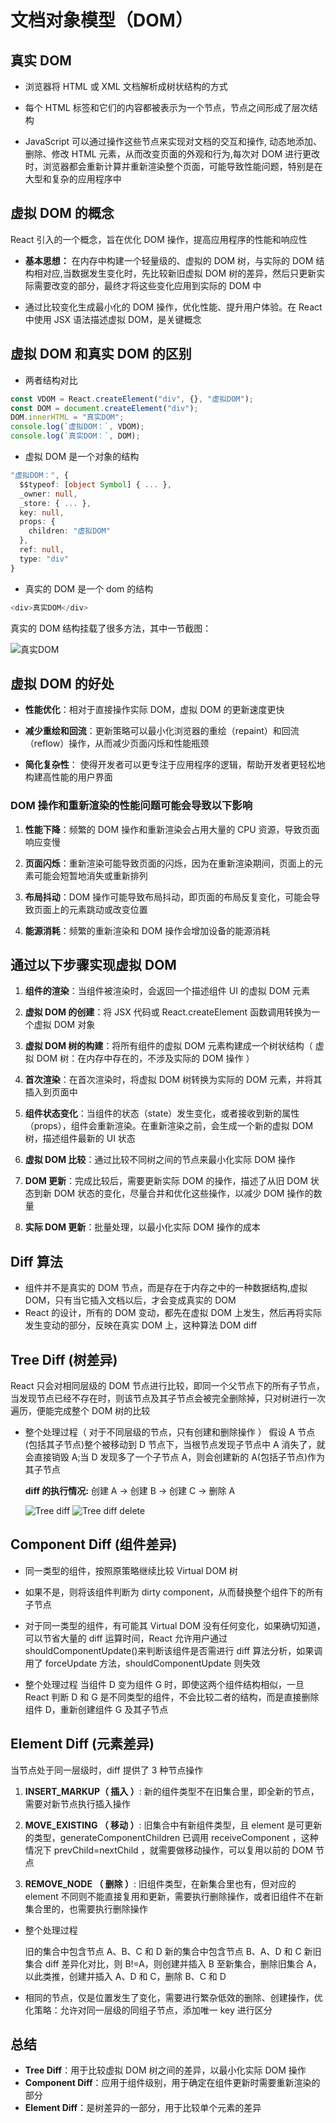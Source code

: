 # 文档对象模型（DOM）

## 真实 DOM

- 浏览器将 HTML 或 XML 文档解析成树状结构的方式

- 每个 HTML 标签和它们的内容都被表示为一个节点，节点之间形成了层次结构

- JavaScript 可以通过操作这些节点来实现对文档的交互和操作, 动态地添加、删除、修改 HTML 元素，从而改变页面的外观和行为,每次对 DOM 进行更改时，浏览器都会重新计算并重新渲染整个页面，可能导致性能问题，特别是在大型和复杂的应用程序中

## 虚拟 DOM 的概念

React 引入的一个概念，旨在优化 DOM 操作，提高应用程序的性能和响应性

- **基本思想：** 在内存中构建一个轻量级的、虚拟的 DOM 树，与实际的 DOM 结构相对应,当数据发生变化时，先比较新旧虚拟 DOM 树的差异，然后只更新实际需要改变的部分，最终才将这些变化应用到实际的 DOM 中

- 通过比较变化生成最小化的 DOM 操作，优化性能、提升用户体验。在 React 中使用 JSX 语法描述虚拟 DOM，是关键概念

## 虚拟 DOM 和真实 DOM 的区别

- 两者结构对比

```ts
const VDOM = React.createElement("div", {}, "虚拟DOM");
const DOM = document.createElement("div");
DOM.innerHTML = "真实DOM";
console.log(`虚拟DOM：`, VDOM);
console.log(`真实DOM：`, DOM);
```

- 虚拟 DOM 是一个对象的结构

```ts
"虚拟DOM：", {
  $$typeof: [object Symbol] { ... },
  _owner: null,
  _store: { ... },
  key: null,
  props: {
    children: "虚拟DOM"
  },
  ref: null,
  type: "div"
}
```

- 真实的 DOM 是一个 dom 的结构

```ts
<div>真实DOM</div>
```

真实的 DOM 结构挂载了很多方法，其中一节截图：

![真实DOM](image-2.png)

## 虚拟 DOM 的好处

- **性能优化**：相对于直接操作实际 DOM，虚拟 DOM 的更新速度更快

- **减少重绘和回流**：更新策略可以最小化浏览器的重绘（repaint）和回流（reflow）操作，从而减少页面闪烁和性能瓶颈

- **简化复杂性**： 使得开发者可以更专注于应用程序的逻辑，帮助开发者更轻松地构建高性能的用户界面

### DOM 操作和重新渲染的性能问题可能会导致以下影响

1. **性能下降**：频繁的 DOM 操作和重新渲染会占用大量的 CPU 资源，导致页面响应变慢

2. **页面闪烁**：重新渲染可能导致页面的闪烁，因为在重新渲染期间，页面上的元素可能会短暂地消失或重新排列

3. **布局抖动**：DOM 操作可能导致布局抖动，即页面的布局反复变化，可能会导致页面上的元素跳动或改变位置

4. **能源消耗**：频繁的重新渲染和 DOM 操作会增加设备的能源消耗

## 通过以下步骤实现虚拟 DOM

1. **组件的渲染**：当组件被渲染时，会返回一个描述组件 UI 的虚拟 DOM 元素

2. **虚拟 DOM 的创建**：将 JSX 代码或 React.createElement 函数调用转换为一个虚拟 DOM 对象

3. **虚拟 DOM 树的构建**：将所有组件的虚拟 DOM 元素构建成一个树状结构（ 虚拟 DOM 树：在内存中存在的，不涉及实际的 DOM 操作 ）

4. **首次渲染**：在首次渲染时，将虚拟 DOM 树转换为实际的 DOM 元素，并将其插入到页面中

5. **组件状态变化**：当组件的状态（state）发生变化，或者接收到新的属性（props），组件会重新渲染。在重新渲染之前，会生成一个新的虚拟 DOM 树，描述组件最新的 UI 状态

6. **虚拟 DOM 比较**：通过比较不同树之间的节点来最小化实际 DOM 操作

7. **DOM 更新**：完成比较后，需要更新实际 DOM 的操作，描述了从旧 DOM 状态到新 DOM 状态的变化，尽量合并和优化这些操作，以减少 DOM 操作的数量

8. **实际 DOM 更新**：批量处理，以最小化实际 DOM 操作的成本

## Diff 算法

- 组件并不是真实的 DOM 节点，而是存在于内存之中的一种数据结构,虚拟 DOM，只有当它插入文档以后，才会变成真实的 DOM
- React 的设计，所有的 DOM 变动，都先在虚拟 DOM 上发生，然后再将实际发生变动的部分，反映在真实 DOM 上，这种算法 DOM diff

## **Tree Diff (树差异)**

React 只会对相同层级的 DOM 节点进行比较，即同一个父节点下的所有子节点，当发现节点已经不存在时，则该节点及其子节点会被完全删除掉，只对树进行一次遍历，便能完成整个 DOM 树的比较

- 整个处理过程（ 对于不同层级的节点，只有创建和删除操作 ）
  假设 A 节点(包括其子节点)整个被移动到 D 节点下，当根节点发现子节点中 A 消失了，就会直接销毁 A;当 D 发现多了一个子节点 A，则会创建新的 A(包括子节点)作为其子节点

  **diff 的执行情况:** 创建 A → 创建 B → 创建 C → 删除 A

  ![Tree diff](image.png) ![Tree diff delete](image-1.png)

## **Component Diff (组件差异)**

- 同一类型的组件，按照原策略继续比较 Virtual DOM 树

- 如果不是，则将该组件判断为 dirty component，从而替换整个组件下的所有子节点

- 对于同一类型的组件，有可能其 Virtual DOM 没有任何变化，如果确切知道，可以节省大量的 diff 运算时间，React 允许用户通过 shouldComponentUpdate()来判断该组件是否需进行 diff 算法分析，如果调用了 forceUpdate 方法，shouldComponentUpdate 则失效

- 整个处理过程
  当组件 D 变为组件 G 时，即使这两个组件结构相似，一旦 React 判断 D 和 G 是不同类型的组件，不会比较二者的结构，而是直接删除组件 D，重新创建组件 G 及其子节点

## **Element Diff (元素差异)**

当节点处于同一层级时，diff 提供了 3 种节点操作

1. **INSERT_MARKUP（ 插入 ）**: 新的组件类型不在旧集合里，即全新的节点，需要对新节点执行插入操作

2. **MOVE_EXISTING （ 移动 ）**: 旧集合中有新组件类型，且 element 是可更新的类型，generateComponentChildren 已调用 receiveComponent ，这种情况下 prevChild=nextChild ，就需要做移动操作，可以复用以前的 DOM 节点

3. **REMOVE_NODE （ 删除 ）**: 旧组件类型，在新集合里也有，但对应的 element 不同则不能直接复用和更新，需要执行删除操作，或者旧组件不在新集合里的，也需要执行删除操作

- 整个处理过程

  旧的集合中包含节点 A、B、C 和 D
  新的集合中包含节点 B、A、D 和 C
  新旧集合 diff 差异化对比，则 B!=A，则创建并插入 B 至新集合，删除旧集合 A， 以此类推，创建并插入 A、D 和 C，删除 B、C 和 D

- 相同的节点，仅是位置发生了变化，需要进行繁杂低效的删除、创建操作，优化策略：允许对同一层级的同组子节点，添加唯一 key 进行区分

## 总结

- **Tree Diff**：用于比较虚拟 DOM 树之间的差异，以最小化实际 DOM 操作
- **Component Diff**：应用于组件级别，用于确定在组件更新时需要重新渲染的部分
- **Element Diff**：是树差异的一部分，用于比较单个元素的差异
